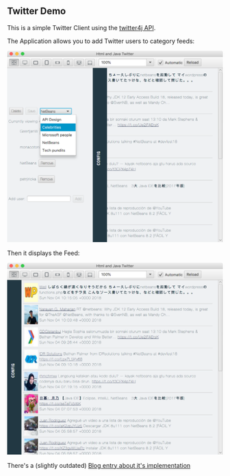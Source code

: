 ## Twitter Demo

This is a simple Twitter Client using the [twitter4j API](http://twitter4j.org/en/index.html).

The Application allows you to add Twitter users to category feeds:

![The Config View](images/config.png)

Then it displays the Feed:


![The Feed View](images/feed.png)

There's a (slightly outdated) [Blog entry about it's implementation](https://dukescript.com/best/practices/2015/05/17/twitter-demo.html)
